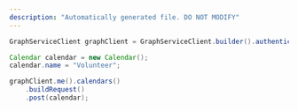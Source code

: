 ```yaml
---
description: "Automatically generated file. DO NOT MODIFY"
---
```

<!-- markdownlint-disable MD041 -->

```java
GraphServiceClient graphClient = GraphServiceClient.builder().authenticationProvider( authProvider ).buildClient();

Calendar calendar = new Calendar();
calendar.name = "Volunteer";

graphClient.me().calendars()
    .buildRequest()
    .post(calendar);
```

